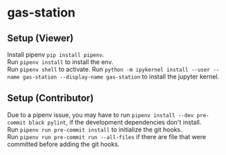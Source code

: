 # gas-station

## Setup (Viewer)
Install pipenv `pip install pipenv`.  
Run `pipenv install` to install the env.  
Run `pipenv shell` to activate.
Run `python -m ipykernel install --user --name gas-station --display-name gas-station` to install the jupyter kernel. 

## Setup (Contributor)
Due to a pipenv issue, you may have to run `pipenv install --dev pre-commit black pylint`, if the development dependencies don't install.      
Run `pipenv run pre-commit install` to initialize the git hooks.  
Run `pipenv run pre-commit run --all-files` if there are file that were committed before adding the git hooks.  
